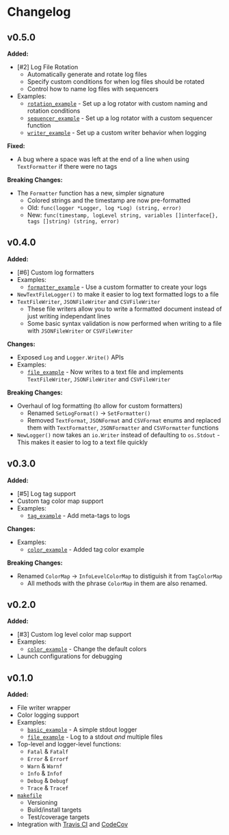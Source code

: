 # Changelog

## v0.5.0

**Added:**

- [#2] Log File Rotation
  - Automatically generate and rotate log files
  - Specify custom conditions for when log files should be rotated
  - Control how to name log files with sequencers
- Examples:
  - [`rotation_example`](./examples/rotation_example/main.go) - Set up a log rotator with custom naming and rotation conditions
  - [`sequencer_example`](./examples/sequencer_example/main.go) - Set up a log rotator with a custom sequencer function
  - [`writer_example`](./examples/writer_example/main.go) - Set up a custom writer behavior when logging

**Fixed:**

- A bug where a space was left at the end of a line when using `TextFormatter` if there were no tags

**Breaking Changes:**

- The `Formatter` function has a new, simpler signature
  - Colored strings and the timestamp are now pre-formatted
  - Old: `func(logger *Logger, log *Log) (string, error)`
  - New: `func(timestamp, logLevel string, variables []interface{}, tags []string) (string, error)`

## v0.4.0

**Added:**

- [#6] Custom log formatters
- Examples:
  - [`formatter_example`](./examples/formatter_example/main.go) - Use a custom formatter to create your logs
- `NewTextFileLogger()` to make it easier to log text formatted logs to a file
- `TextFileWriter`, `JSONFileWriter` and `CSVFileWriter`
  - These file writers allow you to write a formatted document instead of just writing independant lines
  - Some basic syntax validation is now performed when writing to a file with `JSONFileWriter` or `CSVFileWriter`

**Changes:**

- Exposed `Log` and `Logger.Write()` APIs
- Examples:
  - [`file_example`](./examples/file_example/main.go) - Now writes to a text file and implements `TextFileWriter`, `JSONFileWriter` and `CSVFileWriter`

**Breaking Changes:**

- Overhaul of log formatting (to allow for custom formatters)
  - Renamed `SetLogFormat()` -> `SetFormatter()`
  - Removed `TextFormat`, `JSONFormat` and `CSVFormat` enums and replaced them with `TextFormatter`, `JSONFormatter` and `CSVFormatter` functions
- `NewLogger()` now takes an `io.Writer` instead of defaulting to `os.Stdout` - This makes it easier to log to a text file quickly

## v0.3.0

**Added:**

- [#5] Log tag support
- Custom tag color map support
- Examples:
  - [`tag_example`](./examples/tag_example/main.go) - Add meta-tags to logs

**Changes:**

- Examples:
  - [`color_example`](./examples/color_example/main.go) - Added tag color example

**Breaking Changes:**

- Renamed `ColorMap` -> `InfoLevelColorMap` to distiguish it from `TagColorMap`
  - All methods with the phrase `ColorMap` in them are also renamed.

## v0.2.0

**Added:**

- [#3] Custom log level color map support
- Examples:
  - [`color_example`](./examples/color_example/main.go) - Change the default colors
- Launch configurations for debugging

## v0.1.0

**Added:**

- File writer wrapper
- Color logging support
- Examples:
  - [`basic_example`](./examples/basic_example/main.go) - A simple stdout logger
  - [`file_example`](./examples/file_example/main.go) - Log to a stdout *and* multiple files
- Top-level and logger-level functions:
  - `Fatal` & `Fatalf`
  - `Error` & `Errorf`
  - `Warn` & `Warnf`
  - `Info` & `Infof`
  - `Debug` & `Debugf`
  - `Trace` & `Tracef`
- [`makefile`](./makefile)
  - Versioning
  - Build/install targets
  - Test/coverage targets
- Integration with [Travis CI](https://travis-ci.org/pd93/plog) and [CodeCov](https://codecov.io/gh/pd93/plog)
